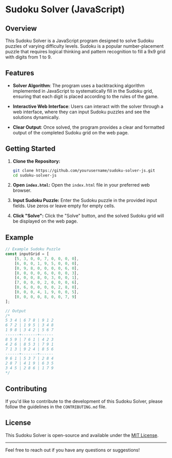 # Sudoku Solver (JavaScript)

## Overview

This Sudoku Solver is a JavaScript program designed to solve Sudoku puzzles of varying difficulty levels. Sudoku is a popular number-placement puzzle that requires logical thinking and pattern recognition to fill a 9x9 grid with digits from 1 to 9.

## Features

- **Solver Algorithm**: The program uses a backtracking algorithm implemented in JavaScript to systematically fill in the Sudoku grid, ensuring that each digit is placed according to the rules of the game.

- **Interactive Web Interface**: Users can interact with the solver through a web interface, where they can input Sudoku puzzles and see the solutions dynamically.

- **Clear Output**: Once solved, the program provides a clear and formatted output of the completed Sudoku grid on the web page.

## Getting Started

1. **Clone the Repository:**
   ```bash
   git clone https://github.com/yourusername/sudoku-solver-js.git
   cd sudoku-solver-js
   ```

2. **Open `index.html`:**
   Open the `index.html` file in your preferred web browser.

3. **Input Sudoku Puzzle:**
   Enter the Sudoku puzzle in the provided input fields. Use zeros or leave empty for empty cells.

4. **Click "Solve":**
   Click the "Solve" button, and the solved Sudoku grid will be displayed on the web page.

## Example

```javascript
// Example Sudoku Puzzle
const inputGrid = [
    [5, 3, 0, 0, 7, 0, 0, 0, 0],
    [6, 0, 0, 1, 9, 5, 0, 0, 0],
    [0, 9, 8, 0, 0, 0, 0, 6, 0],
    [8, 0, 0, 0, 6, 0, 0, 0, 3],
    [4, 0, 0, 8, 0, 3, 0, 0, 1],
    [7, 0, 0, 0, 2, 0, 0, 0, 6],
    [0, 6, 0, 0, 0, 0, 2, 8, 0],
    [0, 0, 0, 4, 1, 9, 0, 0, 5],
    [0, 0, 0, 0, 8, 0, 0, 7, 9]
];

// Output
/*
5 3 4 | 6 7 8 | 9 1 2
6 7 2 | 1 9 5 | 3 4 8
1 9 8 | 3 4 2 | 5 6 7
------+-------+------
8 5 9 | 7 6 1 | 4 2 3
4 2 6 | 8 5 3 | 7 9 1
7 1 3 | 9 2 4 | 8 5 6
------+-------+------
9 6 1 | 5 3 7 | 2 8 4
2 8 7 | 4 1 9 | 6 3 5
3 4 5 | 2 8 6 | 1 7 9
*/

```

## Contributing

If you'd like to contribute to the development of this Sudoku Solver, please follow the guidelines in the `CONTRIBUTING.md` file.

## License

This Sudoku Solver is open-source and available under the [MIT License](LICENSE).

---

Feel free to reach out if you have any questions or suggestions!